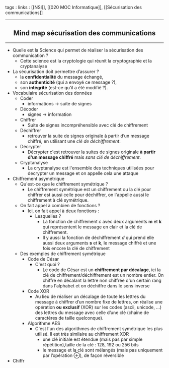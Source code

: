 tags : 
links : [[NSI]], [[020 MOC Informatique]], [[Sécurisation des communications]]

****

<h2 style="text-align: center;"> Mind map sécurisation des communications </h2>

****




- Quelle est la Science qui permet de réaliser la sécurisation des communication ?
	- Cette science est la cryptologie qui réunit la cryptographie et la cryptanalyse
- La sécurisation doit permettre d’assurer ?
	-   la **confidentialité** du message échangé,
	-   son **authenticité** (qui a envoyé ce message ?),
	-   son **intégrité** (est-ce qu’il a été modifié ?).
- Vocabulaire sécurisation des données
	- Coder
		- informations -> suite de signes
	- Décoder 
		- signes -> information
	- Chiffrer
		- Suite de signes incompréhensible avec clé de chiffrement
	- Déchiffrer
		- retrouver la suite de signes originale à partir d’un message chiffré, en utilisant une _clé de déchiffrement_.
	- Décrypter
		- Décrypter c'est retrouver la suites de signes originale **à partir d'un message chiffré** mais *sans clé de déchiffrement*.
	- Cryptanalyse
		- La cryptanalyse est l'ensemble des techniques utilisées pour decrypter un message et on appelle cela une attaque
- Chiffrement asymétrique
	- Qu'est-ce que le chiffrement symétrique ?
		- Le chiffrement symétrique est un chiffrement ou la clé pour chiffrer est aussi celle pour déchiffrer, on l'appelle aussi le chiffrement à clé symétrique.
	- On fait appel à combien de fonctions ?
		- Ici, on fait appel à deux fonctions :
			- Lesquelles ?
				- La fonction de chiffrement *c* avec deux arguments **m** et **k** qui représentent le message en clair et la clé de chiffrement.
				- Il y aussi la fonction de déchiffrement *d* qui prend elle aussi deux arguments **s** et **k**, le message chiffré et une fois encore la clé de chiffrement
	- Des exemples de chiffrement symétrique
		- Code de César 
			- C'est quoi ?
				- Le code de César est un **chiffrement par décalage**, ici la clé de chiffrement/déchiffrement est un nombre entier. On chiffre en décalant la lettre non chiffrée d'un certain rang dans l'alphabet et on déchiffre dans le sens inverse
		- Code XOR
			- Au lieu de réaliser un décalage de toute les lettres du message à chiffrer d’un nombre fixe de lettres, on réalise une opération **ou exclusif** (XOR) sur les codes (ascii, unicode, …) des lettres du message avec celle d’une clé (chaîne de caractères de taille quelconque).
		- Algorithme AES
			- C'est l'un des algorithmes de chiffrement symétrique les plus utilisé. Il est très similaire au chiffrement XOR 
				- une clé initiale est étendue (mais pas par simple répétition),taille de la clé : 128, 192 ou 256 bits
				- le message et la clé sont mélangés (mais pas uniquement par l’opération ⊕), de façon réversible
- Chiffr
    
